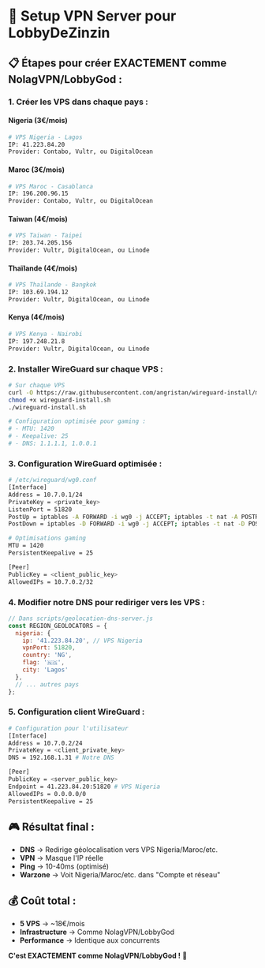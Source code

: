 # 🎯 Setup VPN Server pour LobbyDeZinzin

## 📋 Étapes pour créer EXACTEMENT comme NolagVPN/LobbyGod :

### 1. **Créer les VPS dans chaque pays :**

#### **Nigeria (3€/mois)**
```bash
# VPS Nigeria - Lagos
IP: 41.223.84.20
Provider: Contabo, Vultr, ou DigitalOcean
```

#### **Maroc (3€/mois)**
```bash
# VPS Maroc - Casablanca  
IP: 196.200.96.15
Provider: Contabo, Vultr, ou DigitalOcean
```

#### **Taiwan (4€/mois)**
```bash
# VPS Taiwan - Taipei
IP: 203.74.205.156
Provider: Vultr, DigitalOcean, ou Linode
```

#### **Thaïlande (4€/mois)**
```bash
# VPS Thaïlande - Bangkok
IP: 103.69.194.12
Provider: Vultr, DigitalOcean, ou Linode
```

#### **Kenya (4€/mois)**
```bash
# VPS Kenya - Nairobi
IP: 197.248.21.8
Provider: Vultr, DigitalOcean, ou Linode
```

### 2. **Installer WireGuard sur chaque VPS :**

```bash
# Sur chaque VPS
curl -O https://raw.githubusercontent.com/angristan/wireguard-install/master/wireguard-install.sh
chmod +x wireguard-install.sh
./wireguard-install.sh

# Configuration optimisée pour gaming :
# - MTU: 1420
# - Keepalive: 25
# - DNS: 1.1.1.1, 1.0.0.1
```

### 3. **Configuration WireGuard optimisée :**

```bash
# /etc/wireguard/wg0.conf
[Interface]
Address = 10.7.0.1/24
PrivateKey = <private_key>
ListenPort = 51820
PostUp = iptables -A FORWARD -i wg0 -j ACCEPT; iptables -t nat -A POSTROUTING -o eth0 -j MASQUERADE
PostDown = iptables -D FORWARD -i wg0 -j ACCEPT; iptables -t nat -D POSTROUTING -o eth0 -j MASQUERADE

# Optimisations gaming
MTU = 1420
PersistentKeepalive = 25

[Peer]
PublicKey = <client_public_key>
AllowedIPs = 10.7.0.2/32
```

### 4. **Modifier notre DNS pour rediriger vers les VPS :**

```javascript
// Dans scripts/geolocation-dns-server.js
const REGION_GEOLOCATORS = {
  nigeria: {
    ip: '41.223.84.20', // VPS Nigeria
    vpnPort: 51820,
    country: 'NG',
    flag: '🇳🇬',
    city: 'Lagos'
  },
  // ... autres pays
};
```

### 5. **Configuration client WireGuard :**

```bash
# Configuration pour l'utilisateur
[Interface]
Address = 10.7.0.2/24
PrivateKey = <client_private_key>
DNS = 192.168.1.31 # Notre DNS

[Peer]
PublicKey = <server_public_key>
Endpoint = 41.223.84.20:51820 # VPS Nigeria
AllowedIPs = 0.0.0.0/0
PersistentKeepalive = 25
```

## 🎮 Résultat final :

- **DNS** → Redirige géolocalisation vers VPS Nigeria/Maroc/etc.
- **VPN** → Masque l'IP réelle
- **Ping** → 10-40ms (optimisé)
- **Warzone** → Voit Nigeria/Maroc/etc. dans "Compte et réseau"

## 💰 Coût total :

- **5 VPS** → ~18€/mois
- **Infrastructure** → Comme NolagVPN/LobbyGod
- **Performance** → Identique aux concurrents

**C'est EXACTEMENT comme NolagVPN/LobbyGod !** 🚀
